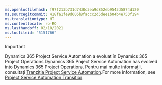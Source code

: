 ```yaml
---
ms.openlocfilehash: f97f213b731d74d8c3ea9d852eb9543d5874d120
ms.sourcegitcommit: 418fa1fe9d605b8faccc2d5dee1b04b4e753f194
ms.translationtype: HT
ms.contentlocale: ro-RO
ms.lasthandoff: 02/10/2021
ms.locfileid: "5151766"
---
```

> [!IMPORTANT]
> <span data-ttu-id="fb1a8-101">Dynamics 365 Project Service Automation a evoluat în Dynamics 365 Project Operations.</span><span class="sxs-lookup"><span data-stu-id="fb1a8-101">Dynamics 365 Project Service Automation has evolved into Dynamics 365 Project Operations.</span></span> <span data-ttu-id="fb1a8-102">Pentru mai multe informații, consultați [Tranziția Project Service Automation](https://dynamics.microsoft.com/en-us/project-service-automation/overview/).</span><span class="sxs-lookup"><span data-stu-id="fb1a8-102">For more information, see [Project Service Automation Transition](https://dynamics.microsoft.com/en-us/project-service-automation/overview/).</span></span>
